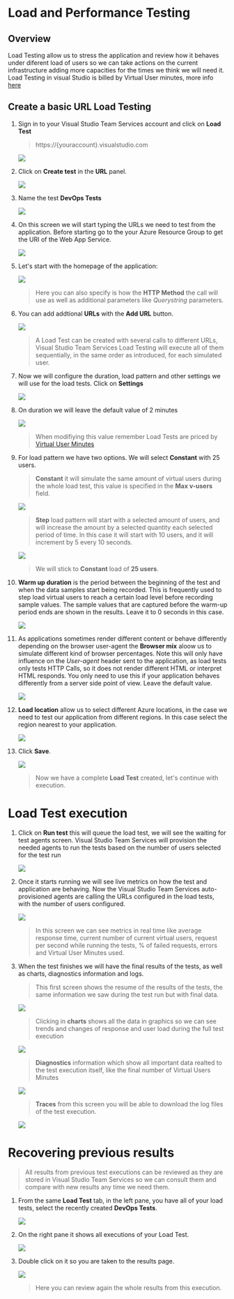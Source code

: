 # Load and Performance Testing

## Overview  

Load Testing allow us to stress the application and review how it behaves under diferent load of users so we can take actions on the current infrastructure adding more capacities for the times we think we will need it.    
Load Testing in visual Studio is billed by Virtual User minutes, more info [here](https://www.visualstudio.com/team-services/pricing/)

## Create a basic URL Load Testing

1.  Sign in to your Visual Studio Team Services account and click on **Load Test** 

    > https://{youraccount}.visualstudio.com

    ![](./img/lt/image1.jpg)

1. Click on **Create test** in the **URL** panel.

    ![](./img/lt/image2.jpg)

1. Name the test **DevOps Tests**

    ![](./img/lt/image3.jpg)

1. On this screen we will start typing the URLs we need to test from the application. Before starting go to the your Azure Resource Group to get the URI of the Web App Service.

    ![](./img/image23.png)  

1. Let's start with the homepage of the application:

    ![](./img/lt/image4.jpg)

    > Here you can also specify is how the **HTTP Method** the call will use as well as additional parameters like *Querystring* parameters.

1. You can add addtional **URLs** with the **Add URL** button.

    ![](./img/lt/image5.jpg)

    > A Load Test can be created with several calls to different URLs, Visual Studio Team Services Load Testing will execute all of them sequentially, in the same order as introduced, for each simulated user.

1. Now we will configure the duration, load pattern and other settings we will use for the load tests. Click on **Settings**

    ![](./img/lt/image6.jpg)

1. On duration we will leave the default value of 2 minutes

    ![](./img/lt/image7.jpg)

    > When modifiying this value remember Load Tests are priced by [Virtual User Minutes](https://www.visualstudio.com/team-services/pricing/) 

1. For load pattern we have two options. We will select **Constant** with 25 users.
    > **Constant** it will simulate the same amount of virtual users during the whole load test, this value is specified in the **Max v-users** field. 
    
    ![](./img/lt/image8.jpg)

    > **Step** load pattern will start with a selected amount of users, and will increase the amount by a selected quantity each selected period of time. In this case it will start with 10 users, and it will increment by 5 every 10 seconds.

    ![](./img/lt/image9.jpg)

    > We will stick to **Constant** load of **25 users**.

1. **Warm up duration** is the period between the beginning of the test and when the data samples start being recorded. This is frequently used to step load virtual users to reach a certain load level before recording sample values. The sample values that are captured before the warm-up period ends are shown in the results. Leave it to 0 seconds in this case.

    ![](./img/lt/image10.jpg)

1. As applications sometimes render different content or behave differently depending on the browser user-agent the **Browser mix** aloow us to simulate different kind of browser percentages. Note this will only have influence on the *User-agent* header sent to the application, as load tests only tests HTTP Calls, so it does not render different HTML or interpret HTML responds. You only need to use this if your application behaves differently from a server side point of view. Leave the default value.

    ![](./img/lt/image.11.jpg)

1. **Load location** allow us to select different Azure locations, in the case we need to test our application from different regions. In this case select the region nearest to your application.

    ![](./img/lt/image12.jpg)

1. Click **Save**.

    ![](./img/lt/image13.jpg)

    > Now we have a complete **Load Test** created, let's continue with execution.

# Load Test execution

1. Click on **Run test** this will queue the load test, we will see the waiting for test agents screen. Visual Studio Team Services will provision the needed agents to run the tests based on the number of users selected for the test run

    ![](./img/lt/image14.jpg)

1. Once it starts running we will see live metrics on how the test and application are behaving. Now the Visual Studio Team Services auto-provisioned agents are calling the URLs configured in the load tests, with the number of users configured.

    ![](./img/lt/image15_1.jpg)

    > In this screen we can see metrics in real time like average response time, current number of current virtual users, request per second while running the tests, % of failed requests, errors and Virtual User Minutes used.

1. When the test finishes we will have the final results of the tests, as well as charts, diagnostics information and logs.

    > This first screen shows the resume of the results of the tests, the same information we saw during the test run but with final data.

    ![](./img/lt/image16.jpg)
    
    > Clicking in **charts** shows all the data in graphics so we can see trends and changes of response and user load during the full test execution

    ![](./img/lt/image17.jpg)

    > **Diagnostics** information which show all important data realted to the test execution itself, like the final number of Virtual Users Minutes

    ![](./img/lt/image19.jpg)

    > **Traces** from this screen you will be able to download the log files of the test execution.

    ![](./img/lt/image18.jpg)

# Recovering previous results

> All results from previous test executions can be reviewed as they are stored in Visual Studio Team Services so we can consult them and compare with new results any time we need them.

1. From the same **Load Test** tab, in the left pane, you have all of your load tests, select the recently created **DevOps Tests**.

    ![](./img/lt/image20.jpg)

1. On the right pane it shows all executions of your Load Test.

    ![](./img/lt/image21.jpg)

1. Double click on it so you are taken to the results page.

    ![](./img/lt/image16.jpg)

    > Here you can review again the whole results from this execution.
